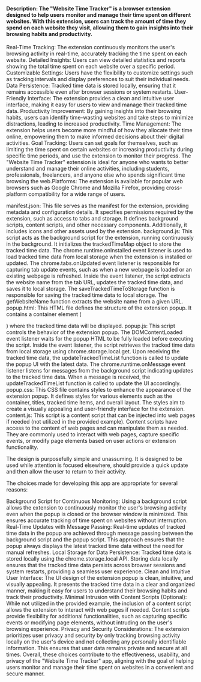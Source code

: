
#### Description: The "Website Time Tracker" is a browser extension designed to help users monitor and manage their time spent on different websites. With this extension, users can track the amount of time they spend on each website they visit, allowing them to gain insights into their browsing habits and productivity.

Real-Time Tracking: The extension continuously monitors the user's browsing activity in real-time, accurately tracking the time spent on each website. Detailed Insights: Users can view detailed statistics and reports showing the total time spent on each website over a specific period.
Customizable Settings: Users have the flexibility to customize settings such as tracking intervals and display preferences to suit their individual needs. Data Persistence: Tracked time data is stored locally, ensuring that it remains accessible even after browser sessions or system restarts.
User-Friendly Interface: The extension provides a clean and intuitive user interface, making it easy for users to view and manage their tracked time data. Productivity Improvement:
By gaining insights into their browsing habits, users can identify time-wasting websites and take steps to minimize distractions, leading to increased productivity. Time Management: The extension helps users become more mindful of how they allocate their time online, empowering them to make informed decisions about their digital activities.
Goal Tracking: Users can set goals for themselves, such as limiting the time spent on certain websites or increasing productivity during specific time periods, and use the extension to monitor their progress. The "Website Time Tracker" extension is ideal for anyone who wants to better understand and manage their online activities, including students, professionals, freelancers, and anyone else who spends significant time browsing the web.Platforms: The extension is available for popular web browsers such as Google Chrome and Mozilla Firefox, providing cross-platform compatibility for a wide range of users.

manifest.json:
This file serves as the manifest for the extension, providing metadata and configuration details.
It specifies permissions required by the extension, such as access to tabs and storage.
It defines background scripts, content scripts, and other necessary components.
Additionally, it includes icons and other assets used by the extension.
background.js:
This script acts as the background script for the extension, running continuously in the background.
It initializes the trackedTimeMap object to store the tracked time data.
The chrome.runtime.onInstalled event listener is used to load tracked time data from local storage when the extension is installed or updated.
The chrome.tabs.onUpdated event listener is responsible for capturing tab update events, such as when a new webpage is loaded or an existing webpage is refreshed.
Inside the event listener, the script extracts the website name from the tab URL, updates the tracked time data, and saves it to local storage.
The saveTrackedTimeToStorage function is responsible for saving the tracked time data to local storage.
The getWebsiteName function extracts the website name from a given URL.
popup.html:
This HTML file defines the structure of the extension popup.
It contains a container element (<div id="trackedTimeList">) where the tracked time data will be displayed.
popup.js:
This script controls the behavior of the extension popup.
The DOMContentLoaded event listener waits for the popup HTML to be fully loaded before executing the script.
Inside the event listener, the script retrieves the tracked time data from local storage using chrome.storage.local.get.
Upon receiving the tracked time data, the updateTrackedTimeList function is called to update the popup UI with the latest data.
The chrome.runtime.onMessage event listener listens for messages from the background script indicating updates to the tracked time data. When a message is received, the updateTrackedTimeList function is called to update the UI accordingly.
popup.css:
This CSS file contains styles to enhance the appearance of the extension popup.
It defines styles for various elements such as the container, titles, tracked time items, and overall layout.
The styles aim to create a visually appealing and user-friendly interface for the extension.
content.js:
This script is a content script that can be injected into web pages if needed (not utilized in the provided example).
Content scripts have access to the content of web pages and can manipulate them as needed.
They are commonly used to interact with web pages, capture specific events, or modify page elements based on user actions or extension functionality.

The design is purposefully simple and unassuming. It is designed to be used while attention is focused elsewhere, should provide a quick update and then allow the user to return to their activity.

The choices made for developing this app are appropriate for several reasons:

Background Script for Continuous Monitoring:
Using a background script allows the extension to continuously monitor the user's browsing activity even when the popup is closed or the browser window is minimized. This ensures accurate tracking of time spent on websites without interruption.
Real-Time Updates with Message Passing:
Real-time updates of tracked time data in the popup are achieved through message passing between the background script and the popup script. This approach ensures that the popup always displays the latest tracked time data without the need for manual refreshes.
Local Storage for Data Persistence:
Tracked time data is stored locally using the chrome.storage.local API. Storing data locally ensures that the tracked time data persists across browser sessions and system restarts, providing a seamless user experience.
Clean and Intuitive User Interface:
The UI design of the extension popup is clean, intuitive, and visually appealing. It presents the tracked time data in a clear and organized manner, making it easy for users to understand their browsing habits and track their productivity.
Minimal Intrusion with Content Scripts (Optional):
While not utilized in the provided example, the inclusion of a content script allows the extension to interact with web pages if needed. Content scripts provide flexibility for additional functionalities, such as capturing specific events or modifying page elements, without intruding on the user's browsing experience.
Privacy and Security Considerations:
The extension prioritizes user privacy and security by only tracking browsing activity locally on the user's device and not collecting any personally identifiable information. This ensures that user data remains private and secure at all times.
Overall, these choices contribute to the effectiveness, usability, and privacy of the "Website Time Tracker" app, aligning with the goal of helping users monitor and manage their time spent on websites in a convenient and secure manner.

